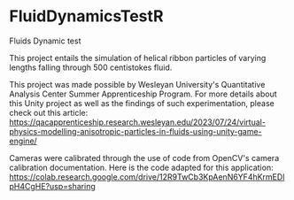 # FluidDynamicsTestR
Fluids Dynamic test

This project entails the simulation of helical ribbon particles of varying lengths falling through 500 centistokes fluid.

This project was made possible by Wesleyan University's Quantitative Analysis Center Summer Apprenticeship Program. For more details about this Unity project as well as the findings of such experimentation, please check out this article: https://qacapprenticeship.research.wesleyan.edu/2023/07/24/virtual-physics-modelling-anisotropic-particles-in-fluids-using-unity-game-engine/

Cameras were calibrated through the use of code from OpenCV's camera calibration documentation. Here is the code adapted for this application: https://colab.research.google.com/drive/12R9TwCb3KpAenN6YF4hKrmEDlpH4CgHE?usp=sharing 

